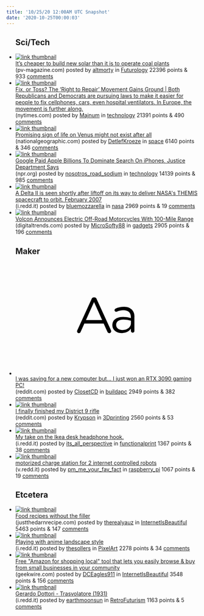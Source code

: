 ```yaml
---
title: '10/25/20 12:00AM UTC Snapshot'
date: '2020-10-25T00:00:03'
---
```

<ul>
<h2>Sci/Tech</h2>

<li><a href='https://www.pv-magazine.com/2020/10/23/its-cheaper-to-build-new-solar-than-it-is-to-operate-coal-plants/'><img src='https://b.thumbs.redditmedia.com/9NrEz-pnR2LetoSrA_DDq6clG2LxbC8vi0eKbrF87tI.jpg' alt='link thumbnail'></a><div><div class='linkTitle'><a href='https://www.pv-magazine.com/2020/10/23/its-cheaper-to-build-new-solar-than-it-is-to-operate-coal-plants/'>It’s cheaper to build new solar than it is to operate coal plants</a></div>(pv-magazine.com) posted by <a href='https://www.reddit.com/user/altmorty'>altmorty</a> in <a href='https://www.reddit.com/r/Futurology'>Futurology</a> 22396 points & 933 <a href='https://www.reddit.com/r/Futurology/comments/jhbv37/its_cheaper_to_build_new_solar_than_it_is_to/'>comments</a></div></li>

<li><a href='https://www.nytimes.com/2020/10/23/climate/right-to-repair.html'><img src='https://b.thumbs.redditmedia.com/gmlAXalil0TfrtmJOGmcbqMwiB0OcckaPx_y1_6kI2g.jpg' alt='link thumbnail'></a><div><div class='linkTitle'><a href='https://www.nytimes.com/2020/10/23/climate/right-to-repair.html'>Fix, or Toss? The ‘Right to Repair’ Movement Gains Ground | Both Republicans and Democrats are pursuing laws to make it easier for people to fix cellphones, cars, even hospital ventilators. In Europe, the movement is further along.</a></div>(nytimes.com) posted by <a href='https://www.reddit.com/user/Majnum'>Majnum</a> in <a href='https://www.reddit.com/r/technology'>technology</a> 21391 points & 490 <a href='https://www.reddit.com/r/technology/comments/jh10bf/fix_or_toss_the_right_to_repair_movement_gains/'>comments</a></div></li>

<li><a href='https://www.nationalgeographic.com/science/2020/10/venus-might-not-have-much-phosphine-dampening-hopes-for-life/'><img src='https://b.thumbs.redditmedia.com/k8PCoiPosJU8KEWS7-ShE0OrFOzDb2woMkf_k2PR-vE.jpg' alt='link thumbnail'></a><div><div class='linkTitle'><a href='https://www.nationalgeographic.com/science/2020/10/venus-might-not-have-much-phosphine-dampening-hopes-for-life/'>Promising sign of life on Venus might not exist after all</a></div>(nationalgeographic.com) posted by <a href='https://www.reddit.com/user/DetlefKroeze'>DetlefKroeze</a> in <a href='https://www.reddit.com/r/space'>space</a> 6140 points & 346 <a href='https://www.reddit.com/r/space/comments/jh9ww7/promising_sign_of_life_on_venus_might_not_exist/'>comments</a></div></li>

<li><a href='https://www.npr.org/2020/10/22/926290942/google-paid-apple-billions-to-dominate-search-on-iphones-justice-department-says'><img src='https://b.thumbs.redditmedia.com/MJaa5AP7h2roqpUTO-c0yPeheIiDdj9jFera_gXComU.jpg' alt='link thumbnail'></a><div><div class='linkTitle'><a href='https://www.npr.org/2020/10/22/926290942/google-paid-apple-billions-to-dominate-search-on-iphones-justice-department-says'>Google Paid Apple Billions To Dominate Search On iPhones, Justice Department Says</a></div>(npr.org) posted by <a href='https://www.reddit.com/user/nosotros_road_sodium'>nosotros_road_sodium</a> in <a href='https://www.reddit.com/r/technology'>technology</a> 14139 points & 985 <a href='https://www.reddit.com/r/technology/comments/jhbrvn/google_paid_apple_billions_to_dominate_search_on/'>comments</a></div></li>

<li><a href='https://i.redd.it/5boph29sg0v51.jpg'><img src='https://b.thumbs.redditmedia.com/APUZgq0SDaVdZCbfWRJ5kEwISSC-T5o04MJmU-_PMGQ.jpg' alt='link thumbnail'></a><div><div class='linkTitle'><a href='https://i.redd.it/5boph29sg0v51.jpg'>A Delta II is seen shortly after liftoff on its way to deliver NASA's THEMIS spacecraft to orbit. February 2007</a></div>(i.redd.it) posted by <a href='https://www.reddit.com/user/bluemozzarella'>bluemozzarella</a> in <a href='https://www.reddit.com/r/nasa'>nasa</a> 2969 points & 19 <a href='https://www.reddit.com/r/nasa/comments/jh61mt/a_delta_ii_is_seen_shortly_after_liftoff_on_its/'>comments</a></div></li>

<li><a href='https://www.digitaltrends.com/cars/volcon-announces-electric-off-road-motorcycles-atvs/'><img src='https://b.thumbs.redditmedia.com/9tVtWVqy0_wPPANAAzSTbAFcORXdOHdwjKA8oZYaIHo.jpg' alt='link thumbnail'></a><div><div class='linkTitle'><a href='https://www.digitaltrends.com/cars/volcon-announces-electric-off-road-motorcycles-atvs/'>Volcon Announces Electric Off-Road Motorcycles With 100-Mile Range</a></div>(digitaltrends.com) posted by <a href='https://www.reddit.com/user/MicroSofty88'>MicroSofty88</a> in <a href='https://www.reddit.com/r/gadgets'>gadgets</a> 2905 points & 196 <a href='https://www.reddit.com/r/gadgets/comments/jhdc0c/volcon_announces_electric_offroad_motorcycles/'>comments</a></div></li>

<h2>Maker</h2>

<li><a href='https://www.reddit.com/r/buildapc/comments/jhd42f/i_was_saving_for_a_new_computer_but_i_just_won_an/'><svg version='1.1' viewBox='-34 -12 104 64' preserveAspectRatio='xMidYMid slice' xmlns='http://www.w3.org/2000/svg' xmlns:xlink='http://www.w3.org/1999/xlink'>
    <title>text link thumbnail</title>
    <path d='M12.19,8.84a1.45,1.45,0,0,0-1.4-1h-.12a1.46,1.46,0,0,0-1.42,1L1.14,26.56a1.29,1.29,0,0,0-.14.59,1,1,0,0,0,1,1,1.12,1.12,0,0,0,1.08-.77l2.08-4.65h11l2.08,4.59a1.24,1.24,0,0,0,1.12.83,1.08,1.08,0,0,0,1.08-1.08,1.64,1.64,0,0,0-.14-.57ZM6.08,20.71l4.59-10.22,4.6,10.22Z'>
    </path>
    <path d='M32.24,14.78A6.35,6.35,0,0,0,27.6,13.2a11.36,11.36,0,0,0-4.7,1,1,1,0,0,0-.58.89,1,1,0,0,0,.94.92,1.23,1.23,0,0,0,.39-.08,8.87,8.87,0,0,1,3.72-.81c2.7,0,4.28,1.33,4.28,3.92v.5a15.29,15.29,0,0,0-4.42-.61c-3.64,0-6.14,1.61-6.14,4.64v.05c0,2.95,2.7,4.48,5.37,4.48a6.29,6.29,0,0,0,5.19-2.48V26.9a1,1,0,0,0,1,1,1,1,0,0,0,1-1.06V19A5.71,5.71,0,0,0,32.24,14.78Zm-.56,7.7c0,2.28-2.17,3.89-4.81,3.89-1.94,0-3.61-1.06-3.61-2.86v-.06c0-1.8,1.5-3,4.2-3a15.2,15.2,0,0,1,4.22.61Z'>
    </path>
    </svg></a><div><div class='linkTitle'><a href='https://www.reddit.com/r/buildapc/comments/jhd42f/i_was_saving_for_a_new_computer_but_i_just_won_an/'>I was saving for a new computer but... I just won an RTX 3090 gaming PC!</a></div>(reddit.com) posted by <a href='https://www.reddit.com/user/ClosetCD'>ClosetCD</a> in <a href='https://www.reddit.com/r/buildapc'>buildapc</a> 2949 points & 382 <a href='https://www.reddit.com/r/buildapc/comments/jhd42f/i_was_saving_for_a_new_computer_but_i_just_won_an/'>comments</a></div></li>

<li><a href='https://www.reddit.com/gallery/jh4tih'><img src='https://a.thumbs.redditmedia.com/3vGSH5AivijCptk4rIBs4Tr546rNlm44u4f_Dgn-tz8.jpg' alt='link thumbnail'></a><div><div class='linkTitle'><a href='https://www.reddit.com/gallery/jh4tih'>I finally finished my District 9 rifle</a></div>(reddit.com) posted by <a href='https://www.reddit.com/user/Krypson'>Krypson</a> in <a href='https://www.reddit.com/r/3Dprinting'>3Dprinting</a> 2560 points & 53 <a href='https://www.reddit.com/r/3Dprinting/comments/jh4tih/i_finally_finished_my_district_9_rifle/'>comments</a></div></li>

<li><a href='https://i.redd.it/2ilhqzamcyu51.jpg'><img src='https://b.thumbs.redditmedia.com/G_eeLZzT20I6KB1YVKX78S44BXkRoWAxWmOXHmsh2zQ.jpg' alt='link thumbnail'></a><div><div class='linkTitle'><a href='https://i.redd.it/2ilhqzamcyu51.jpg'>My take on the Ikea desk headphone hook.</a></div>(i.redd.it) posted by <a href='https://www.reddit.com/user/its_all_perspective'>its_all_perspective</a> in <a href='https://www.reddit.com/r/functionalprint'>functionalprint</a> 1367 points & 38 <a href='https://www.reddit.com/r/functionalprint/comments/jh0y31/my_take_on_the_ikea_desk_headphone_hook/'>comments</a></div></li>

<li><a href='https://v.redd.it/9rqo2937e1v51'><img src='https://b.thumbs.redditmedia.com/ZUk94tAMzfLKiJcSbHO9ehjyAH_IIDN4Xu3SLqDJaOY.jpg' alt='link thumbnail'></a><div><div class='linkTitle'><a href='https://v.redd.it/9rqo2937e1v51'>motorized charge station for 2 internet controlled robots</a></div>(v.redd.it) posted by <a href='https://www.reddit.com/user/pm_me_your_fav_fact'>pm_me_your_fav_fact</a> in <a href='https://www.reddit.com/r/raspberry_pi'>raspberry_pi</a> 1067 points & 19 <a href='https://www.reddit.com/r/raspberry_pi/comments/jh85h4/motorized_charge_station_for_2_internet/'>comments</a></div></li>

<h2>Etcetera</h2>

<li><a href='https://justthedarnrecipe.com/oven-roasted-potatoes/'><img src='https://b.thumbs.redditmedia.com/6JytKhOoCaIw5QTK_52neDBZkGcPW5BAPhCqgDiXKbY.jpg' alt='link thumbnail'></a><div><div class='linkTitle'><a href='https://justthedarnrecipe.com/oven-roasted-potatoes/'>Food recipes without the filler</a></div>(justthedarnrecipe.com) posted by <a href='https://www.reddit.com/user/therealyauz'>therealyauz</a> in <a href='https://www.reddit.com/r/InternetIsBeautiful'>InternetIsBeautiful</a> 5463 points & 147 <a href='https://www.reddit.com/r/InternetIsBeautiful/comments/jhbpcx/food_recipes_without_the_filler/'>comments</a></div></li>

<li><a href='https://i.redd.it/l1jprsala2v51.png'><img src='https://b.thumbs.redditmedia.com/HPlG8Xdopw2AJs4WoF5iN3n4jcl16PROs2jys9nF7Qo.jpg' alt='link thumbnail'></a><div><div class='linkTitle'><a href='https://i.redd.it/l1jprsala2v51.png'>Playing with anime landscape style</a></div>(i.redd.it) posted by <a href='https://www.reddit.com/user/thesollers'>thesollers</a> in <a href='https://www.reddit.com/r/PixelArt'>PixelArt</a> 2278 points & 34 <a href='https://www.reddit.com/r/PixelArt/comments/jhax9l/playing_with_anime_landscape_style/'>comments</a></div></li>

<li><a href='https://www.geekwire.com/2020/moved-seattle-year-ago-already-built-tool-help-local-businesses-battle-amazon/'><img src='https://b.thumbs.redditmedia.com/RmHl_X03tachIbHZlO2XPAL_cGwcWGOBns5US4-75UE.jpg' alt='link thumbnail'></a><div><div class='linkTitle'><a href='https://www.geekwire.com/2020/moved-seattle-year-ago-already-built-tool-help-local-businesses-battle-amazon/'>Free "Amazon for shopping local" tool that lets you easily browse &amp; buy from small businesses in your community</a></div>(geekwire.com) posted by <a href='https://www.reddit.com/user/DCEagles911'>DCEagles911</a> in <a href='https://www.reddit.com/r/InternetIsBeautiful'>InternetIsBeautiful</a> 3548 points & 156 <a href='https://www.reddit.com/r/InternetIsBeautiful/comments/jh2kql/free_amazon_for_shopping_local_tool_that_lets_you/'>comments</a></div></li>

<li><a href='https://i.redd.it/gktzw7s9c1v51.jpg'><img src='https://a.thumbs.redditmedia.com/B5YgtB2HRpFg0OwAUV4KJArorMWvemKlJOl4tCCjaG0.jpg' alt='link thumbnail'></a><div><div class='linkTitle'><a href='https://i.redd.it/gktzw7s9c1v51.jpg'>Gerardo Dottori - Trasvolatore (1931)</a></div>(i.redd.it) posted by <a href='https://www.reddit.com/user/earthmoonsun'>earthmoonsun</a> in <a href='https://www.reddit.com/r/RetroFuturism'>RetroFuturism</a> 1163 points & 5 <a href='https://www.reddit.com/r/RetroFuturism/comments/jh7zvo/gerardo_dottori_trasvolatore_1931/'>comments</a></div></li>

</ul>

